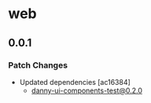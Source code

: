 # web

## 0.0.1

### Patch Changes

- Updated dependencies [ac16384]
  - danny-ui-components-test@0.2.0

